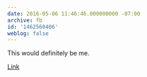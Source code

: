 ```yaml
---
date: 2016-05-06 11:46:46.000000000 -07:00
archive: fb
id: '1462560406'
weblog: false
---
```


This would definitely be me.

[Link](https://xkcd.com/1675/)
